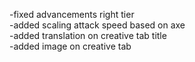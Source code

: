 -fixed advancements right tier\
-added scaling attack speed based on axe\
-added translation on creative tab title\
-added image on creative tab
